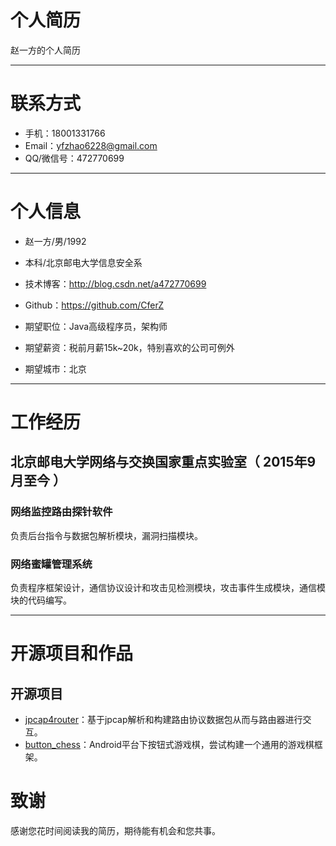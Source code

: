 个人简历
======================
赵一方的个人简历

---

# 联系方式

- 手机：18001331766
- Email：yfzhao6228@gmail.com
- QQ/微信号：472770699

---

# 个人信息

 - 赵一方/男/1992 
 - 本科/北京邮电大学信息安全系
 - 技术博客：http://blog.csdn.net/a472770699
 - Github：https://github.com/CferZ

 - 期望职位：Java高级程序员，架构师
 - 期望薪资：税前月薪15k~20k，特别喜欢的公司可例外
 - 期望城市：北京
 
---

# 工作经历
##  北京邮电大学网络与交换国家重点实验室（ 2015年9月至今 ）
### 网络监控路由探针软件 
负责后台指令与数据包解析模块，漏洞扫描模块。
### 网络蜜罐管理系统
负责程序框架设计，通信协议设计和攻击见检测模块，攻击事件生成模块，通信模块的代码编写。

---

# 开源项目和作品
## 开源项目

 - [jpcap4router](https://github.com/CferZh/jpcap4router)：基于jpcap解析和构建路由协议数据包从而与路由器进行交互。
 - [button_chess](https://github.com/CferZh/button_chess)：Android平台下按钮式游戏棋，尝试构建一个通用的游戏棋框架。
 
# 致谢
感谢您花时间阅读我的简历，期待能有机会和您共事。

